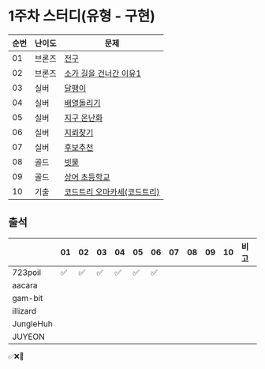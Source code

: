 # 1주차 스터디(유형 - 구현)
|순번|난이도|문제|
|------|----|---|
|01|브론즈|[전구](https://www.acmicpc.net/problem/21918)|
|02|브론즈|[소가 길을 건너간 이유1](https://www.acmicpc.net/problem/14467)|
|03|실버|[달팽이](https://www.acmicpc.net/problem/1913)|
|04|실버|[배열돌리기](https://www.acmicpc.net/problem/17276)|
|05|실버|[지구 온난화](https://www.acmicpc.net/problem/5212)|
|06|실버|[지뢰찾기](https://www.acmicpc.net/problem/4396)|
|07|실버|[후보추천](https://www.acmicpc.net/problem/1713)|
|08|골드|[빗물](https://www.acmicpc.net/problem/14719)|
|09|골드|[상어 초등학교](https://www.acmicpc.net/problem/21608)|
|10|기출|[코드트리 오마카세(코드트리)](https://www.codetree.ai/training-field/frequent-problems/problems/codetree-omakase?page=1&pageSize=20)|

## 출석

|         |01|02|03|04|05|06|07|08|09|10|비고|
|---------|--|--|--|--|--|--|--|--|--|--|:--|
|723poil  |✅|✅|✅|✅|✅|✅|  |  |  |  |   | 
|aacara   |  |  |  |  |  |  |  |  |  |  |   | 
|gam-bit  |  |  |  |  |  |  |  |  |  |  |   | 
|illizard |  |  |  |  |  |  |  |  |  |  |   | 
|JungleHuh|  |  |  |  |  |  |  |  |  |  |   | 
|JUYEON   |  |  |  |  |  |  |  |  |  |  |

✅❌🥺